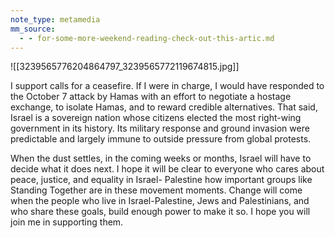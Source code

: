 ```yaml
---
note_type: metamedia
mm_source:
  - - for-some-more-weekend-reading-check-out-this-artic.md
---
```


![[3239565776204864797_3239565772119674815.jpg]]

I support calls for a ceasefire. If I were in charge, I would have
responded to the October 7 attack by Hamas with an effort to
negotiate a hostage exchange, to isolate Hamas, and to reward
credible alternatives. That said, Israel is a sovereign nation
whose citizens elected the most right-wing government in its
history. Its military response and ground invasion were
predictable and largely immune to outside pressure from global
protests.

When the dust settles, in the coming weeks or months, Israel
will have to decide what it does next. I hope it will be clear to
everyone who cares about peace, justice, and equality in Israel-
Palestine how important groups like Standing Together are in
these movement moments. Change will come when the people
who live in Israel-Palestine, Jews and Palestinians, and who
share these goals, build enough power to make it so. I hope you
will join me in supporting them.

